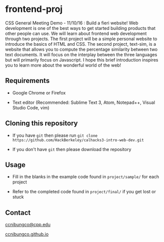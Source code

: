 # frontend-proj
CSS General Meeting Demo - 11/10/16 : Build a fieri website!
Web development is one of the best ways to get started building products that other people can use. We will learn about frontend web development through two projects. The first project will be a simple personal website to introduce the basics of HTML and CSS. The second project, text-sim, is a website that allows you to compute the percentage similarity between two text documents. It will focus on the interplay between the three languages but will primarily focus on Javascript. I hope this brief introduction inspires you to learn more about the wonderful world of the web!

## Requirements

* Google Chrome or Firefox

* Text editor (Recommended: Sublime Text 3, Atom, Notepad++, Visual Studio Code, vim)

## Cloning this repository

* If you have `git` then please run `git clone https://github.com/HackBerkeley/calhacks3-intro-web-dev.git`

* If you don't have `git` then please download the repository

## Usage

* Fill in the blanks in the example code found in `project/sample/` for each project

* Refer to the completed code found in `project/final/` if you get lost or stuck

## Contact

ccnibungco@cpp.edu

[ccnibungco.github.io](ccnibungco.github.io)


